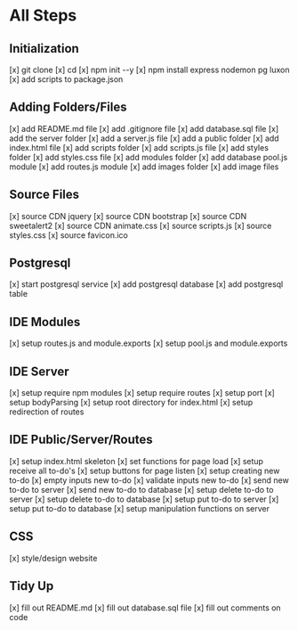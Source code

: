 # All Steps
## Initialization
[x] git clone <repo-name>
[x] cd <repo-name>
[x] npm init --y
[x] npm install express nodemon pg luxon
[x] add scripts to package.json

## Adding Folders/Files
[x] add README.md file
[x] add .gitignore file
[x] add database.sql file
[x] add the server folder
[x] add a server.js file
[x] add a public folder
[x] add index.html file
[x] add scripts folder
[x] add scripts.js file
[x] add styles folder
[x] add styles.css file
[x] add modules folder
[x] add database pool.js module
[x] add routes.js module
[x] add images folder
[x] add image files

## Source Files
[x] source CDN jquery
[x] source CDN bootstrap
[x] source CDN sweetalert2
[x] source CDN animate.css
[x] source scripts.js
[x] source styles.css
[x] source favicon.ico

## Postgresql
[x] start postgresql service
[x] add postgresql database
[x] add postgresql table

## IDE Modules
[x] setup routes.js and module.exports
[x] setup pool.js and module.exports

## IDE Server
[x] setup require npm modules
[x] setup require routes
[x] setup port
[x] setup bodyParsing
[x] setup root directory for index.html
[x] setup redirection of routes

## IDE Public/Server/Routes
[x] setup index.html skeleton
[x] set functions for page load
[x] setup receive all to-do's
[x] setup buttons for page listen
[x] setup creating new to-do
[x] empty inputs new to-do
[x] validate inputs new to-do
[x] send new to-do to server
[x] send new to-do to database
[x] setup delete to-do to server
[x] setup delete to-do to database
[x] setup put to-do to server
[x] setup put to-do to database
[x] setup manipulation functions on server

## CSS
[x] style/design website

## Tidy Up
[x] fill out README.md
[x] fill out database.sql file
[x] fill out comments on code